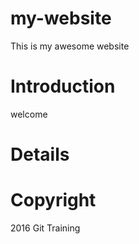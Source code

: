 # my-website

This is my awesome website

# Introduction

welcome

# Details

# Copyright
2016 Git Training
